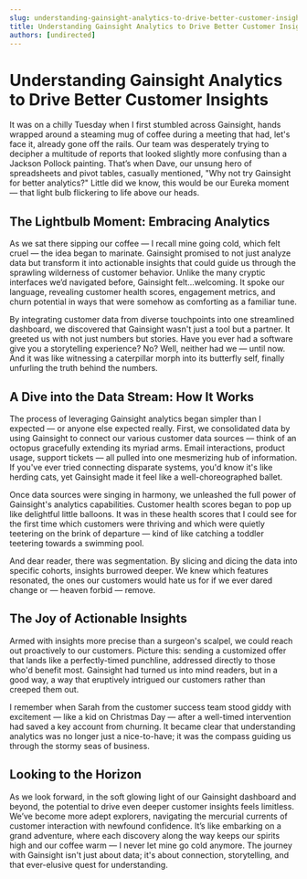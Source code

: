 ```yaml
---
slug: understanding-gainsight-analytics-to-drive-better-customer-insights
title: Understanding Gainsight Analytics to Drive Better Customer Insights
authors: [undirected]
---
```


# Understanding Gainsight Analytics to Drive Better Customer Insights

It was on a chilly Tuesday when I first stumbled across Gainsight, hands wrapped around a steaming mug of coffee during a meeting that had, let's face it, already gone off the rails. Our team was desperately trying to decipher a multitude of reports that looked slightly more confusing than a Jackson Pollock painting. That’s when Dave, our unsung hero of spreadsheets and pivot tables, casually mentioned, "Why not try Gainsight for better analytics?" Little did we know, this would be our Eureka moment — that light bulb flickering to life above our heads.

## The Lightbulb Moment: Embracing Analytics

As we sat there sipping our coffee — I recall mine going cold, which felt cruel — the idea began to marinate. Gainsight promised to not just analyze data but transform it into actionable insights that could guide us through the sprawling wilderness of customer behavior. Unlike the many cryptic interfaces we’d navigated before, Gainsight felt...welcoming. It spoke our language, revealing customer health scores, engagement metrics, and churn potential in ways that were somehow as comforting as a familiar tune.

By integrating customer data from diverse touchpoints into one streamlined dashboard, we discovered that Gainsight wasn't just a tool but a partner. It greeted us with not just numbers but stories. Have you ever had a software give you a storytelling experience? No? Well, neither had we — until now. And it was like witnessing a caterpillar morph into its butterfly self, finally unfurling the truth behind the numbers.

## A Dive into the Data Stream: How It Works

The process of leveraging Gainsight analytics began simpler than I expected — or anyone else expected really. First, we consolidated data by using Gainsight to connect our various customer data sources — think of an octopus gracefully extending its myriad arms. Email interactions, product usage, support tickets — all pulled into one mesmerizing hub of information. If you've ever tried connecting disparate systems, you'd know it's like herding cats, yet Gainsight made it feel like a well-choreographed ballet.

Once data sources were singing in harmony, we unleashed the full power of Gainsight's analytics capabilities. Customer health scores began to pop up like delightful little balloons. It was in these health scores that I could see for the first time which customers were thriving and which were quietly teetering on the brink of departure — kind of like catching a toddler teetering towards a swimming pool.

And dear reader, there was segmentation. By slicing and dicing the data into specific cohorts, insights burrowed deeper. We knew which features resonated, the ones our customers would hate us for if we ever dared change or — heaven forbid — remove.

## The Joy of Actionable Insights

Armed with insights more precise than a surgeon's scalpel, we could reach out proactively to our customers. Picture this: sending a customized offer that lands like a perfectly-timed punchline, addressed directly to those who'd benefit most. Gainsight had turned us into mind readers, but in a good way, a way that eruptively intrigued our customers rather than creeped them out.

I remember when Sarah from the customer success team stood giddy with excitement — like a kid on Christmas Day — after a well-timed intervention had saved a key account from churning. It became clear that understanding analytics was no longer just a nice-to-have; it was the compass guiding us through the stormy seas of business.

## Looking to the Horizon

As we look forward, in the soft glowing light of our Gainsight dashboard and beyond, the potential to drive even deeper customer insights feels limitless. We’ve become more adept explorers, navigating the mercurial currents of customer interaction with newfound confidence. It’s like embarking on a grand adventure, where each discovery along the way keeps our spirits high and our coffee warm — I never let mine go cold anymore. The journey with Gainsight isn't just about data; it's about connection, storytelling, and that ever-elusive quest for understanding.

